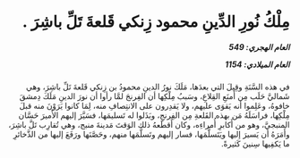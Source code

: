 <h1 dir="rtl">مِلْكُ نُورِ الدِّينِ محمود زِنكي قَلعةَ تَلِّ باشِرَ .</h1>

<h5 dir="rtl">العام الهجري:  549

العام الميلادي: 1154

</h5>

<p dir="rtl">في هذه السَّنَةِ وقِيلَ التي بعدَها، مَلَكَ نورُ الدينِ محمودُ بن زِنكي قَلعةَ تَلِّ باشِرَ، وهي شَماليَّ حَلَب مِن أَمنَعِ القِلاعِ، وسَببُ مِلْكِها أن الفِرنجَ لمَّا رأوا أن نورَ الدينِ مَلَكَ دِمشقَ خافوهُ، وعَلِموا أنه يَقوَى عليهم، ولا يَقدِرون على الانتِصافِ منه، لِمَا كانوا يَرَوْنَ منه قبلَ مِلْكِها، فراسَلَهُ مَن بهذه القَلعةِ مِن الفِرنجِ، وبَذَلوا له تَسليمَها، فسَيَّرَ إليهم الأَميرَ حَسَّان المنبجيَّ، وهو من أَكابرِ أُمراءِه، وكان أَقطَعهُ ذلك الوَقتَ مَدينةَ منبج، وهي تُقارِب تَلَّ باشِرَ، وأَمَرَهُ أن يَسيرَ إليها ويَتَسلَّمَها، فسار إليهم وتَسلَّمَها منهم، وحَصَّنَها ورَفَعَ إليها من الذَّخائرِ ما يَكفِيها سِنينَ كَثيرةً.</p></br>
